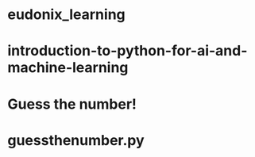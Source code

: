# eudonix_learning 
# introduction-to-python-for-ai-and-machine-learning

# Guess the number!
# guessthenumber.py 
